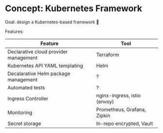 # Concept: Kubernetes Framework

Goal: design a Kubernetes-based framework 🤠

Features:

| Feature | Tool |
| --- | --- |
| Declarative cloud provider management | Terraform |
| Kubernetes API YAML templating | Helm |
| Decalarative Helm package management | ? |
| Automated tests | ? |
| Ingress Controller | nginx-ingress, istio (envoy) |
| Monitoring | Prometheus, Grafana, Zipkin |
| Secret storage | In-repo encrypted, Vault |
